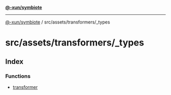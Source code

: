 [**@-xun/symbiote**](../../../../README.md)

***

[@-xun/symbiote](../../../../README.md) / src/assets/transformers/\_types

# src/assets/transformers/\_types

## Index

### Functions

- [transformer](functions/transformer.md)
